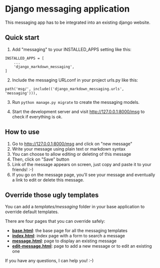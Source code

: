 # Django messaging application

This messaging app has to be integrated into an existing django website.

## Quick start

1. Add "messaging" to your INSTALLED_APPS setting like this:
```
INSTALLED_APPS = [  
    ...  
    'django_markdown_messaging',  
]
```

2. Include the messaging URLconf in your project urls.py like this:
```
path('msg/', include(('django_markdown_messaging.urls', 'messaging'))),
```

3. Run `python manage.py migrate` to create the messaging models.

4. Start the development server and visit http://127.0.0.1:8000/msg to check if everything is ok.

## How to use

1. Go to http://127.0.0.1:8000/msg and click on "new message"
2. Write your message using plain text or markdown syntax
3. You can choose to allow editing or deleting of this message
4. Then, click on "Save" button
5. Link of the message appears on screen, just copy and paste it to your friends! :-)
6. If you go on the message page, you'll see your message and eventually a link to edit or delete this message.

## Override those ugly templates

You can add a *templates/messaging* folder in your base application to override default templates.

There are four pages that you can override safely:
- **[base.html](https://gitlab.com/aloha68/django-markdown-messaging/blob/master/django_markdown_messaging/templates/messaging/base.html)**: the base page for all the messaging templates
- **[index.html](https://gitlab.com/aloha68/django-markdown-messaging/blob/master/django_markdown_messaging/templates/messaging/index.html)**: index page with a form to search a message
- **[message.html](https://gitlab.com/aloha68/django-markdown-messaging/blob/master/django_markdown_messaging/templates/messaging/message.html)**: page to display an existing message
- **[edit-message.html](https://gitlab.com/aloha68/django-markdown-messaging/blob/master/django_markdown_messaging/templates/messaging/edit-message.html)**: page to add a new message or to edit an existing one

If you have any questions, I can help you! :-)

